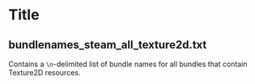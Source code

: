 # Title

## bundlenames_steam_all_texture2d.txt

Contains a `\n`-delimited list of bundle names for all bundles that contain Texture2D resources.